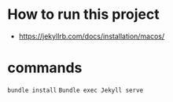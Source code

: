 # How to run this project

- https://jekyllrb.com/docs/installation/macos/

# commands

`bundle install`
`Bundle exec Jekyll serve`
